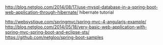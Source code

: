 http://blog.netgloo.com/2014/08/17/use-mysql-database-in-a-spring-boot-web-application-through-hibernate/
hibernate tutorial

http://websystique.com/springmvc/spring-mvc-4-angularjs-example/
http://blog.netgloo.com/2014/05/18/very-basic-web-application-with-spring-mvc-spring-boot-and-eclipse-sts/
https://github.com/netgloo/spring-boot-samples
